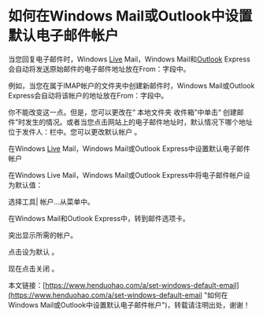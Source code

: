 # 如何在Windows Mail或Outlook中设置默认电子邮件帐户
当您回复电子邮件时，Windows [Live](https://www.henduohao.com/tag/live-mail "Live Mail即Windows Live Mail，是微软的一项电子邮件服务。") Mail，Windows Mail和[Outlook](https://www.henduohao.com/tag/outlook "Outlook是互联网免费电子邮件提供商之一，是一种微软邮箱。") Express会自动将发送原始邮件的电子邮件地址放在From：字段中。

例如，当您在属于IMAP帐户的文件夹中创建新邮件时，Windows Mail或Outlook Express会自动将该帐户的地址放在From：字段中。




你不能改变这一点。但是，您可以更改在“ 本地文件夹 收件箱”中单击“ 创建邮件”时发生的情况。或者当您点击网站上的电子邮件地址时，默认情况下哪个地址位于发件人：栏中。您可以更改默认帐户 。




在Windows [Live](https://www.henduohao.com/tag/live-mail "Live Mail即Windows Live Mail，是微软的一项电子邮件服务。") Mail，Windows Mail或Outlook Express中设置默认电子邮件帐户

在Windows Live Mail，Windows Mail或Outlook Express中将电子邮件帐户设为默认值：




选择工具| 帐户...从菜单中。

在Windows Mail和Outlook Express中，转到邮件选项卡。

突出显示所需的帐户。

点击设为默认 。

现在点击关闭 。

本文链接：[https://www.henduohao.com/a/set-windows-default-email](https://www.henduohao.com/a/set-windows-default-email "如何在Windows Mail或Outlook中设置默认电子邮件帐户")，转载请注明出处，谢谢！
